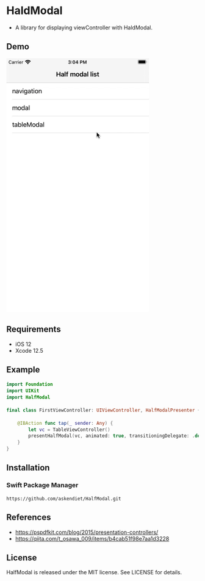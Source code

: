 # HaldModal

- A library for displaying viewController with HaldModal.

## Demo

![demo](/Screenshots/screen.gif)

## Requirements
- iOS 12
- Xcode 12.5

## Example
```swift
import Foundation
import UIKit
import HalfModal

final class FirstViewController: UIViewController, HalfModalPresenter {
    
    @IBAction func tap(_ sender: Any) {
        let vc = TableViewController()
        presentHalfModal(vc, animated: true, transitioningDelegate: .default, completion: nil)
    }
}
```

## Installation
### Swift Package Manager
```
https://github.com/askendiet/HalfModal.git
```

## References
- https://pspdfkit.com/blog/2015/presentation-controllers/
- https://qiita.com/t_osawa_009/items/b4cab51f98e7aa1d3228

## License
HalfModal is released under the MIT license. See LICENSE for details.
